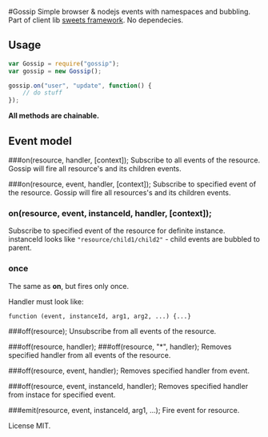 #Gossip
Simple browser & nodejs events with namespaces and bubbling.
Part of client lib [sweets framework](http://swts.me).
No dependecies.

## Usage
```js
var Gossip = require("gossip");
var gossip = new Gossip();

gossip.on("user", "update", function() {
    // do stuff
});

```

**All methods are chainable.**

## Event model
###on(resource, handler, [context]);
Subscribe to all events of the resource. Gossip will fire all resource's and its children events.

###on(resource, event, handler, [context]);
Subscribe to specified event of the resource. Gossip will fire all resources's and its children events.

### on(resource, event, instanceId, handler, [context]);
Subscribe to specified event of the resource for definite instance. instanceId looks like `"resource/child1/child2"` - child events are bubbled to parent.

### once
The same as **on**, but fires only once.

Handler must look like:

    function (event, instanceId, arg1, arg2, ...) {...}

###off(resource);
Unsubscribe from all events of the resource.

###off(resource, handler);
###off(resource, "*", handler);
Removes specified handler from all events of the resource. 

###off(resource, event, handler);
Removes specified handler from event.

###off(resource, event, instanceId, handler);
Removes specified handler from instace for specified event.

###emit(resource, event, instanceId, arg1, ...);
Fire event for resource.

License MIT.
